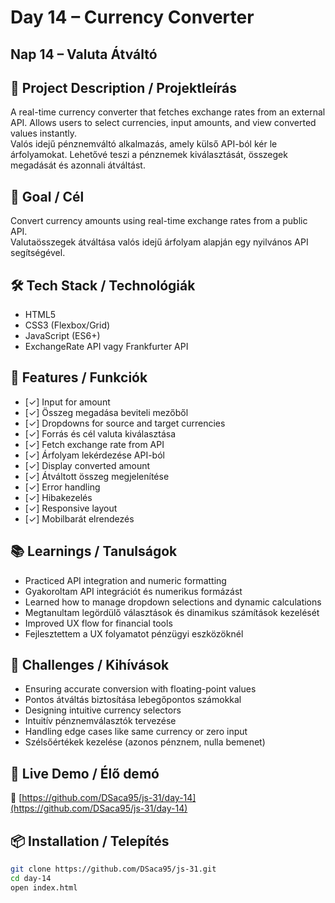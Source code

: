 # Day 14 – Currency Converter  
## Nap 14 – Valuta Átváltó

## 📄 Project Description / Projektleírás  
A real-time currency converter that fetches exchange rates from an external API. Allows users to select currencies, input amounts, and view converted values instantly.  
Valós idejű pénznemváltó alkalmazás, amely külső API-ból kér le árfolyamokat. Lehetővé teszi a pénznemek kiválasztását, összegek megadását és azonnali átváltást.

## 🧠 Goal / Cél  
Convert currency amounts using real-time exchange rates from a public API.  
Valutaösszegek átváltása valós idejű árfolyam alapján egy nyilvános API segítségével.

## 🛠️ Tech Stack / Technológiák  
- HTML5  
- CSS3 (Flexbox/Grid)  
- JavaScript (ES6+)  
- ExchangeRate API vagy Frankfurter API

## 🎯 Features / Funkciók  
- [✓] Input for amount  
- [✓] Összeg megadása beviteli mezőből  
- [✓] Dropdowns for source and target currencies  
- [✓] Forrás és cél valuta kiválasztása  
- [✓] Fetch exchange rate from API  
- [✓] Árfolyam lekérdezése API-ból  
- [✓] Display converted amount  
- [✓] Átváltott összeg megjelenítése  
- [✓] Error handling  
- [✓] Hibakezelés  
- [✓] Responsive layout  
- [✓] Mobilbarát elrendezés

## 📚 Learnings / Tanulságok  
- Practiced API integration and numeric formatting  
- Gyakoroltam API integrációt és numerikus formázást  
- Learned how to manage dropdown selections and dynamic calculations  
- Megtanultam legördülő választások és dinamikus számítások kezelését  
- Improved UX flow for financial tools  
- Fejlesztettem a UX folyamatot pénzügyi eszközöknél

## 🧩 Challenges / Kihívások  
- Ensuring accurate conversion with floating-point values  
- Pontos átváltás biztosítása lebegőpontos számokkal  
- Designing intuitive currency selectors  
- Intuitív pénznemválasztók tervezése  
- Handling edge cases like same currency or zero input  
- Szélsőértékek kezelése (azonos pénznem, nulla bemenet)

## 🚀 Live Demo / Élő demó  
🔗 [https://github.com/DSaca95/js-31/day-14](https://github.com/DSaca95/js-31/day-14)

## 📦 Installation / Telepítés  
```bash
git clone https://github.com/DSaca95/js-31.git
cd day-14
open index.html